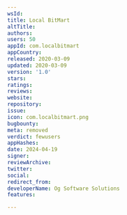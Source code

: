```yaml
---
wsId: 
title: Local BitMart
altTitle: 
authors: 
users: 50
appId: com.localbitmart
appCountry: 
released: 2020-03-09
updated: 2020-03-09
version: '1.0'
stars: 
ratings: 
reviews: 
website: 
repository: 
issue: 
icon: com.localbitmart.png
bugbounty: 
meta: removed
verdict: fewusers
appHashes: 
date: 2024-04-19
signer: 
reviewArchive: 
twitter: 
social: 
redirect_from: 
developerName: Og Software Solutions
features: 

---
```


